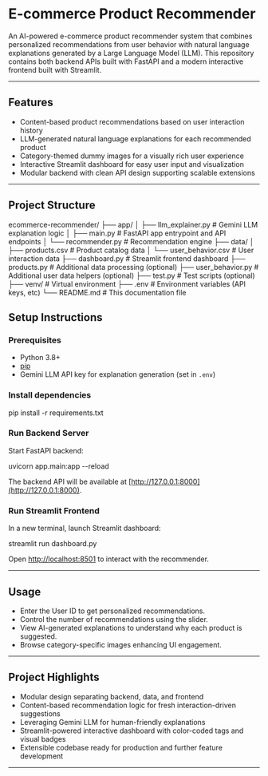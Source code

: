 # E-commerce Product Recommender

An AI-powered e-commerce product recommender system that combines personalized recommendations from user behavior with natural language explanations generated by a Large Language Model (LLM). This repository contains both backend APIs built with FastAPI and a modern interactive frontend built with Streamlit.

---

## Features

- Content-based product recommendations based on user interaction history
- LLM-generated natural language explanations for each recommended product
- Category-themed dummy images for a visually rich user experience
- Interactive Streamlit dashboard for easy user input and visualization
- Modular backend with clean API design supporting scalable extensions

---

## Project Structure

ecommerce-recommender/
├── app/
│   ├── llm_explainer.py    # Gemini LLM explanation logic
│   ├── main.py             # FastAPI app entrypoint and API endpoints
│   └── recommender.py      # Recommendation engine
├── data/
│   ├── products.csv        # Product catalog data
│   └── user_behavior.csv   # User interaction data
├── dashboard.py            # Streamlit frontend dashboard
├── products.py             # Additional data processing (optional)
├── user_behavior.py        # Additional user data helpers (optional)
├── test.py                 # Test scripts (optional)
├── venv/                   # Virtual environment
├── .env                    # Environment variables (API keys, etc)
└── README.md               # This documentation file


## Setup Instructions

### Prerequisites

- Python 3.8+
- [pip](https://pip.pypa.io/en/stable/installation/)
- Gemini LLM API key for explanation generation (set in `.env`)

### Install dependencies

pip install -r requirements.txt


### Run Backend Server

Start FastAPI backend:

uvicorn app.main:app --reload


The backend API will be available at [http://127.0.0.1:8000](http://127.0.0.1:8000).

### Run Streamlit Frontend

In a new terminal, launch Streamlit dashboard:

streamlit run dashboard.py


Open [http://localhost:8501](http://localhost:8501) to interact with the recommender.

---

## Usage

- Enter the User ID to get personalized recommendations.
- Control the number of recommendations using the slider.
- View AI-generated explanations to understand why each product is suggested.
- Browse category-specific images enhancing UI engagement.

---

## Project Highlights

- Modular design separating backend, data, and frontend
- Content-based recommendation logic for fresh interaction-driven suggestions
- Leveraging Gemini LLM for human-friendly explanations
- Streamlit-powered interactive dashboard with color-coded tags and visual badges
- Extensible codebase ready for production and further feature development

---





